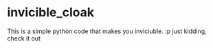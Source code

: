 # invicible_cloak
This is a simple python code that makes you inviciuble. :p just kidding, check it out
